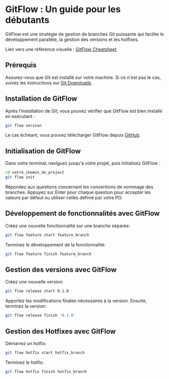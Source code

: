 # GitFlow : Un guide pour les débutants

GitFlow est une stratégie de gestion de branches Git puissante qui facilite le développement parallèle, la gestion des versions et les hotfixes.

Lien vers une référence visuelle : [GitFlow Cheatsheet](https://danielkummer.github.io/git-flow-cheatsheet/)

## Prérequis

Assurez-vous que Git est installé sur votre machine. Si ce n'est pas le cas, suivez les instructions sur [Git Downloads](https://gitforwindows.org/).

## Installation de GitFlow

Après l'installation de Git, vous pouvez vérifier que GitFlow est bien installé en exécutant :

```sh
git flow version
```

Le cas échéant, vous pouvez télécharger GitFlow depuis [GitHub](https://github.com/nvie/gitflow/wiki/Windows).

## Initialisation de GitFlow

Dans votre terminal, naviguez jusqu'à votre projet, puis initialisez GitFlow :

```sh
cd votre_chemin_de_project
git flow init
```

Répondez aux questions concernant les conventions de nommage des branches. Appuyez sur Enter pour chaque question pour accepter les valeurs par défaut ou utiliser celles définie par votre PO.

## Développement de fonctionnalités avec GitFlow

Créez une nouvelle fonctionnalité sur une branche séparée:

```sh
git flow feature start feature_branch
```

Terminez le développement de la fonctionnalité:

```sh
git flow feature finish feature_branch
```

## Gestion des versions avec GitFlow

Créez une nouvelle version:

```sh
git flow release start 0.1.0
```

Apportez les modifications finales nécessaires à la version. Ensuite, terminez la version:

```sh
git flow release finish '0.1.0'
```

## Gestion des Hotfixes avec GitFlow

Démarrez un hotfix:

```sh
git flow hotfix start hotfix_branch
```

Terminez le hotfix:

```sh
git flow hotfix finish hotfix_branch
```
